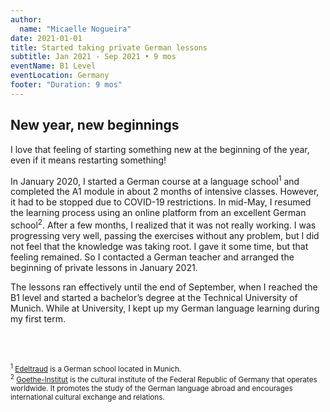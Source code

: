 ```yaml
---
author:
  name: "Micaelle Nogueira"
date: 2021-01-01
title: Started taking private German lessons
subtitle: Jan 2021 - Sep 2021 • 9 mos
eventName: B1 Level
eventLocation: Germany
footer: "Duration: 9 mos"
---
```


## New year, new beginnings

I love that feeling of starting something new at the beginning of the year, even if it means restarting something!

In January 2020, I started a German course at a language school<sup>1</sup> and completed the A1 module in about 2 months of intensive classes. However, it had to be stopped due to COVID-19 restrictions. In mid-May, I resumed the learning process using an online platform from an excellent German school<sup>2</sup>. After a  few months, I realized that it was not really working. I was progressing very well, passing the exercises without any problem, but I did not feel that the knowledge was taking root. I gave it some time, but that feeling remained. So I contacted a German teacher and arranged the beginning of private lessons in January 2021.

The lessons ran effectively until the end of September, when I reached the B1 level and started a bachelor’s degree at the Technical University of Munich. While at University, I kept up my German language learning during my first term.

<br/>
<br/>

<small><sup>1</sup> [Edeltraud](https://www.edeltraud-muc.de/en/) is a German school located in Munich.</small><br/>
<small><sup>2</sup> [Goethe-Institut](https://www.goethe.de/en/index.html) is the cultural institute of the Federal Republic of Germany that operates worldwide. It promotes the study of the German language abroad and encourages international cultural exchange and relations.